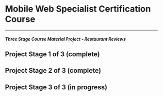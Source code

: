 # Mobile Web Specialist Certification Course
---
#### _Three Stage Course Material Project - Restaurant Reviews_

## Project Stage 1 of 3 (complete)

## Project Stage 2 of 3 (complete)

## Project Stage 3 of 3 (in progress)





